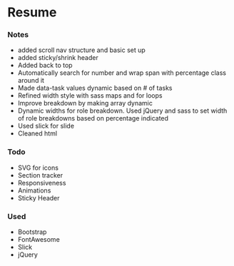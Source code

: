 # Resume

### Notes

* added scroll nav structure and basic set up
* added sticky/shrink header
* Added back to top
* Automatically search for number and wrap span with percentage class  around it
* Made data-task values dynamic based on # of tasks
* Refined width style with sass maps and for loops
* Improve breakdown by making array dynamic
* Dynamic widths for role breakdown. Used jQuery and sass to set width of role breakdowns based on percentage indicated
* Used slick for slide
* Cleaned html

### Todo
* SVG for icons
* Section tracker
* Responsiveness
* Animations
* Sticky Header

### Used

* Bootstrap
* FontAwesome
* Slick
* jQuery

